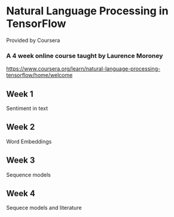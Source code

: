 # Natural Language Processing in TensorFlow
Provided by Coursera
### A 4 week online course taught by Laurence Moroney
https://www.coursera.org/learn/natural-language-processing-tensorflow/home/welcome

## Week 1
Sentiment in text

## Week 2
Word Embeddings

## Week 3
Sequence models

## Week 4
Sequece models and literature
